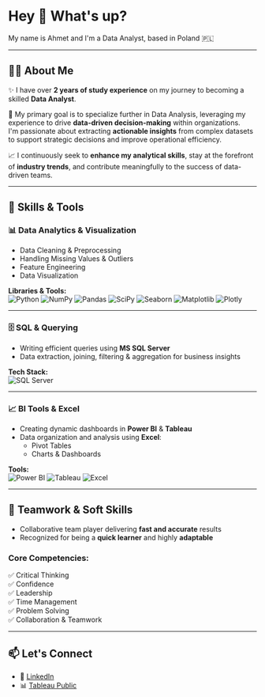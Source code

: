 <h1 align="left">Hey 👋 What's up?</h1>

<p align="left">My name is Ahmet and I'm a Data Analyst, based in Poland 🇵🇱</p>

---

## 🧑‍💻 About Me

✨ I have over **2 years of study experience** on my journey to becoming a skilled **Data Analyst**.

🎯 My primary goal is to specialize further in Data Analysis, leveraging my experience to drive **data-driven decision-making** within organizations.  
I'm passionate about extracting **actionable insights** from complex datasets to support strategic decisions and improve operational efficiency.

📈 I continuously seek to **enhance my analytical skills**, stay at the forefront of **industry trends**, and contribute meaningfully to the success of data-driven teams.

---

## 💼 Skills & Tools

### 📊 Data Analytics & Visualization

- Data Cleaning & Preprocessing  
- Handling Missing Values & Outliers  
- Feature Engineering  
- Data Visualization  

**Libraries & Tools:**  
![Python](https://img.shields.io/badge/-Python-3776AB?style=for-the-badge&logo=python&logoColor=white)
![NumPy](https://img.shields.io/badge/-NumPy-013243?style=for-the-badge&logo=numpy)
![Pandas](https://img.shields.io/badge/-Pandas-150458?style=for-the-badge&logo=pandas)
![SciPy](https://img.shields.io/badge/-SciPy-8CAAE6?style=for-the-badge&logo=scipy&logoColor=black)
![Seaborn](https://img.shields.io/badge/-Seaborn-7AB4DD?style=for-the-badge)
![Matplotlib](https://img.shields.io/badge/-Matplotlib-ffffff?style=for-the-badge&logo=matplotlib)
![Plotly](https://img.shields.io/badge/-Plotly-3F4F75?style=for-the-badge&logo=plotly)

---

### 🗄️ SQL & Querying

- Writing efficient queries using **MS SQL Server**  
- Data extraction, joining, filtering & aggregation for business insights

**Tech Stack:**  
![SQL Server](https://img.shields.io/badge/-MS%20SQL%20Server-CC2927?style=for-the-badge&logo=microsoftsqlserver&logoColor=white)

---

### 📈 BI Tools & Excel

- Creating dynamic dashboards in **Power BI** & **Tableau**
- Data organization and analysis using **Excel**:
  - Pivot Tables  
  - Charts & Dashboards

**Tools:**  
![Power BI](https://img.shields.io/badge/-Power%20BI-F2C811?style=for-the-badge&logo=powerbi&logoColor=black)
![Tableau](https://img.shields.io/badge/-Tableau-E97627?style=for-the-badge&logo=tableau&logoColor=white)
![Excel](https://img.shields.io/badge/-Excel-217346?style=for-the-badge&logo=microsoftexcel&logoColor=white)

---

## 🤝 Teamwork & Soft Skills

- Collaborative team player delivering **fast and accurate** results  
- Recognized for being a **quick learner** and highly **adaptable**

### Core Competencies:
✅ Critical Thinking  
✅ Confidence  
✅ Leadership  
✅ Time Management  
✅ Problem Solving  
✅ Collaboration & Teamwork

---

## 📫 Let's Connect

- 💼 [LinkedIn]([https://www.linkedin.com/in/your-profile](https://www.linkedin.com/in/ahmet-yzgn/))  
- 📊 [Tableau Public]([https://public.tableau.com/app/profile/your-profile](https://public.tableau.com/app/profile/ahmet.yazgan/vizzes))  



